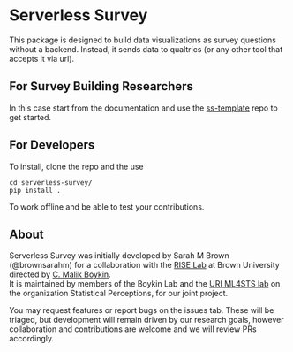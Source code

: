 # Serverless Survey

This package is designed to build data visualizations as survey questions without a backend.  Instead, it sends data to qualtrics (or any other tool that accepts it via url). 

## For Survey Building Researchers

In this case start from the documentation and use the [ss-template](template) repo to get started. 


## For Developers

To install, clone the repo and the use 

```
cd serverless-survey/
pip install .
```

To work offline and be able to test your contributions.  

## About

Serverless Survey was initially developed by Sarah M Brown (@brownsarahm) for a collaboration with the [RISE Lab](https://riselab.science/) at Brown University directed by [C. Malik Boykin]([@CMBoykin](https://github.com/CMBoykin)).  
It is maintained by members of the Boykin Lab and the [URI ML4STS lab](https://github.com/ml4sts) on the organization
Statistical Perceptions, for our joint project. 

You may request features or report bugs on the issues tab.  These will be triaged, but development will remain driven by our research goals, however collaboration and contributions are welcome and we will review PRs accordingly. 

[sstemplate]:https://github.com/statistical-perceptions/ss-template